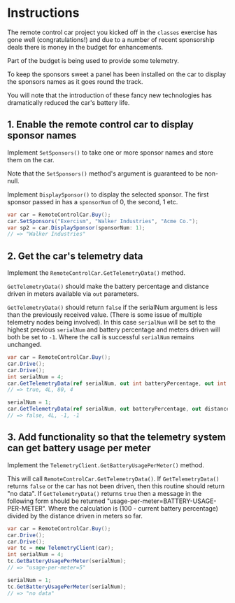 # Instructions

The remote control car project you kicked off in the `classes` exercise has gone well (congratulations!) and due to a number of recent sponsorship deals there is money in the budget for enhancements.

Part of the budget is being used to provide some telemetry.

To keep the sponsors sweet a panel has been installed on the car to display the sponsors names as it goes round the track.

You will note that the introduction of these fancy new technologies has dramatically reduced the car's battery life.

## 1. Enable the remote control car to display sponsor names

Implement `SetSponsors()` to take one or more sponsor names and store them on the car.

Note that the `SetSponsors()` method's argument is guaranteed to be non-null.

Implement `DisplaySponsor()` to display the selected sponsor. The first sponsor passed in has a `sponsorNum` of 0, the second, 1 etc.

```csharp
var car = RemoteControlCar.Buy();
car.SetSponsors("Exercism", "Walker Industries", "Acme Co.");
var sp2 = car.DisplaySponsor(sponsorNum: 1);
// => "Walker Industries"
```

## 2. Get the car's telemetry data

Implement the `RemoteControlCar.GetTelemetryData()` method.

`GetTelemetryData()` should make the battery percentage and distance driven in meters available via `out` parameters.

`GetTelemetryData()` should return `false` if the serialNum argument is less than the previously received value. (There is some issue of multiple telemetry nodes being involved). In this case `serialNum` will be set to the highest previous `serialNum` and battery percentage and meters driven will both be set to `-1`. Where the call is successful `serialNum` remains unchanged.

```csharp
var car = RemoteControlCar.Buy();
car.Drive();
car.Drive();
int serialNum = 4;
car.GetTelemetryData(ref serialNum, out int batteryPercentage, out int distanceDrivenInMeters);
// => true, 4L, 80, 4

serialNum = 1;
car.GetTelemetryData(ref serialNum, out batteryPercentage, out distanceDrivenInMeters);
// => false, 4L, -1, -1
```

## 3. Add functionality so that the telemetry system can get battery usage per meter

Implement the `TelemetryClient.GetBatteryUsagePerMeter()` method.

This will call `RemoteControlCar.GetTelemetryData()`. If `GetTelemetryData()` returns `false` or the car has not been driven, then this routine should return "no data". If `GetTelemetryData()` returns `true` then a message in the following form should be returned "usage-per-meter=BATTERY-USAGE-PER-METER". Where the calculation is (100 - current battery percentage) divided by the distance driven in meters so far.

```csharp
var car = RemoteControlCar.Buy();
car.Drive();
car.Drive();
var tc = new TelemetryClient(car);
int serialNum = 4;
tc.GetBatteryUsagePerMeter(serialNum);
// => "usage-per-meter=5"

serialNum = 1;
tc.GetBatteryUsagePerMeter(serialNum);
// => "no data"
```
